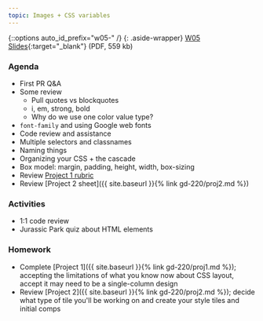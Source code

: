 ```yaml
---
topic: Images + CSS variables
---
```


{::options auto_id_prefix="w05-" /}
{: .aside-wrapper}
<span class="highlighter">
[W05 Slides](files/w05.min.pdf){:target="_blank"} (PDF, 559 kb)
</span>

### Agenda
- First PR Q&A
- Some review
  - Pull quotes vs blockquotes
  - i, em, strong, bold
  - Why do we use one color value type?
- `font-family` and using Google web fonts
- Code review and assistance
- Multiple selectors and classnames
- Naming things
- Organizing your CSS + the cascade
- Box model: margin, padding, height, width, box-sizing
- Review [Project 1 rubric](https://docs.google.com/spreadsheets/d/14OvRJcowtc2IpjVv1EGY4tRlp3xSzL0Yzvn0urztFks/edit?usp=sharing)
- Review [Project 2 sheet]({{ site.baseurl }}{% link gd-220/proj2.md %})

### Activities
- 1:1 code review
- Jurassic Park quiz about HTML elements

### Homework
- Complete [Project 1]({{ site.baseurl }}{% link gd-220/proj1.md %}); accepting the limitations of what you know now about CSS layout, accept it may need to be a single-column design
- Review [Project 2]({{ site.baseurl }}{% link gd-220/proj2.md %}); decide what type of tile you'll be working on and create your style tiles and initial comps
